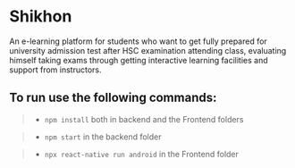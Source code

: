 # Shikhon
An e-learning platform for students who want to get fully
 prepared for university admission test after HSC
 examination attending class, evaluating himself taking
 exams through getting interactive learning facilities and 
support from instructors.

## To run use the following commands:

> * `npm install` both in backend and the Frontend folders 

> * `npm start` in the backend folder

> * `npx react-native run android` in the Frontend folder




